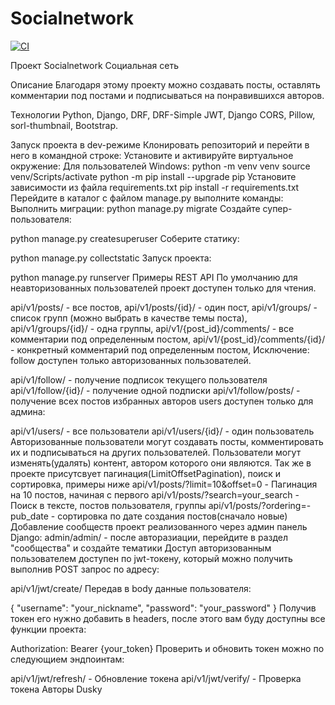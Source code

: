# Socialnetwork

[![CI](https://github.com/yandex-praktikum/Socialnetwork/actions/workflows/python-app.yml/badge.svg?branch=master)](https://github.com/yandex-praktikum/Socialnetwork/actions/workflows/python-app.yml)

Проект Socialnetwork
Социальная сеть

Описание
Благодаря этому проекту можно создавать посты, оставлять комментарии под постами и подписываться на понравившихся авторов.

Технологии
Python, Django, DRF, DRF-Simple JWT, Django CORS, Pillow, sorl-thumbnail, Bootstrap.

Запуск проекта в dev-режиме
Клонировать репозиторий и перейти в него в командной строке:
Установите и активируйте виртуальное окружение:
Для пользователей Windows:
python -m venv venv
source venv/Scripts/activate
python -m pip install --upgrade pip
Установите зависимости из файла requirements.txt
pip install -r requirements.txt
Перейдите в каталог с файлом manage.py выполните команды: Выполнить миграции:
python manage.py migrate
Создайте супер-пользователя:

python manage.py createsuperuser
Соберите статику:

python manage.py collectstatic
Запуск проекта:

python manage.py runserver
Примеры REST API
По умолчанию для неавторизованных пользователей проект доступен только для чтения.

api/v1/posts/ - все постов,
api/v1/posts/{id}/ - один пост,
api/v1/groups/ - список групп (можно выбрать в качестве темы поста),
api/v1/groups/{id}/ - одна группы,
api/v1/{post_id}/comments/ - все комментарии под определенным постом,
api/v1/{post_id}/comments/{id}/ - конкретный комментарий под определенным постом,
Исключение: follow доступен только авторизованных пользователей.

api/v1/follow/ - получение подписок текущего пользователя
api/v1/follow/{id}/ - получение одной подписки
api/v1/follow/posts/ - получение всех постов избранных авторов
users доступен только для админа:

api/v1/users/ - все пользователи
api/v1/users/{id}/ - один пользователь
Авторизованные пользователи могут создавать посты, комментировать их и подписываться на других пользователей.
Пользователи могут изменять(удалять) контент, автором которого они являются. Так же в проекте присутсвует пагинация(LimitOffsetPagination), поиск и сортировка, примеры ниже
api/v1/posts/?limit=10&offset=0 - Пагинация на 10 постов, начиная с первого
api/v1/posts/?search=your_search - Поиск в тексте, постов пользователя, группы
api/v1/posts/?ordering=-pub_date - сортировка по дате создания постов(сначало новые)
Добавление сообществ проект реализованного через админ панель Django:
admin/admin/ - после авторазиации, перейдите в раздел "сообщества" и создайте тематики
Доступ авторизованным пользователем доступен по jwt-токену, который можно получить выполнив POST запрос по адресу:

api/v1/jwt/create/
Передав в body данные пользователя:

{
"username": "your_nickname",
"password": "your_password"
}
Получив токен его нужно добавить в headers, после этого вам буду доступны все функции проекта:

Authorization: Bearer {your_token}
Проверить и обновить токен можно по следующием эндпоинтам:

api/v1/jwt/refresh/ - Обновление токена
api/v1/jwt/verify/ - Проверка токена
Авторы
Dusky
